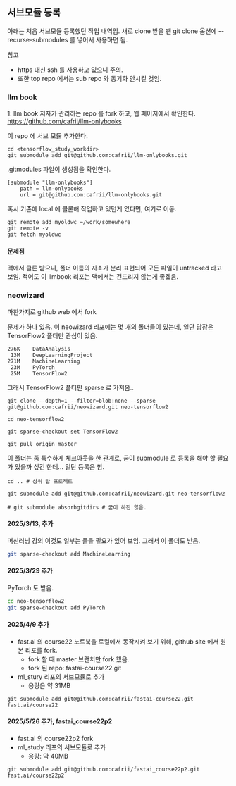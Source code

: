 
## 서브모듈 등록

아래는 처음 서브모듈 등록했던 작업 내역임. 새로 clone 받을 땐 git clone 옵션에 --recurse-submodules 를 넣어서 사용하면 됨.

참고
- https 대신 ssh 를 사용하고 있으니 주의.
- 또한 top repo 에서는 sub repo 와 동기화 안시킬 것임.

### llm book

1: llm book 저자가 관리하는 repo 를 fork 하고, 웹 페이지에서 확인한다.
https://github.com/cafrii/llm-onlybooks

이 repo 에 서브 모듈 추가한다.

```
cd <tensorflow_study_workdir>
git submodule add git@github.com:cafrii/llm-onlybooks.git
```

.gitmodules 파일이 생성됨을 확인한다.
```
[submodule "llm-onlybooks"]
	path = llm-onlybooks
	url = git@github.com:cafrii/llm-onlybooks.git
```

혹시 기존에 local 에 클론해 작업하고 있던게 있다면, 여기로 이동.
```
git remote add myoldwc ~/work/somewhere
git remote -v
git fetch myoldwc
```

#### 문제점

맥에서 클론 받으니, 폴더 이름의 자소가 분리 표현되어 모든 파일이 untracked 라고 보임.
적어도 이 llmbook 리포는 맥에서는 건드리지 않는게 좋겠음.


### neowizard

마찬가지로 github web 에서 fork

문제가 하나 있음. 이 neowizard 리포에는 몇 개의 폴더들이 있는데, 일단 당장은 TensorFlow2 폴더만 관심이 있음.

```
276K	DataAnalysis
 13M	DeepLearningProject
271M	MachineLearning
 23M	PyTorch
 25M	TensorFlow2
```

그래서 TensorFlow2 폴더만 sparse 로 가져옴..

```
git clone --depth=1 --filter=blob:none --sparse git@github.com:cafrii/neowizard.git neo-tensorflow2

cd neo-tensorflow2

git sparse-checkout set TensorFlow2

git pull origin master
```

이 폴더는 좀 특수하게 체크아웃을 한 관계로, 굳이 submodule 로 등록을 해야 할 필요가 있을까 싶긴 한데... 일단 등록은 함.

```
cd .. # 상위 탑 프로젝트

git submodule add git@github.com:cafrii/neowizard.git neo-tensorflow2

# git submodule absorbgitdirs # 굳이 하진 않음.
```

#### 2025/3/13, 추가

머신러닝 강의 이것도 일부는 들을 필요가 있어 보임. 그래서 이 폴더도 받음.
```bash
git sparse-checkout add MachineLearning
```

#### 2025/3/29 추가

PyTorch 도 받음.
```bash
cd neo-tensorflow2
git sparse-checkout add PyTorch
```

#### 2025/4/9 추가
- fast.ai 의 course22 노트북을 로컬에서 동작시켜 보기 위해, github site 에서 원본 리포를 fork.
  - fork 할 때 master 브랜치만 fork 했음.
  - fork 된 repo: fastai-course22.git
- ml_stury 리포의 서브모듈로 추가
  - 용량은 약 31MB

```
git submodule add git@github.com:cafrii/fastai-course22.git fast.ai/course22
```

#### 2025/5/26 추가, fastai_course22p2
- fast.ai 의 course22p2 fork
- ml_study 리포의 서브모듈로 추가
  - 용량: 약 40MB
```
git submodule add git@github.com:cafrii/fastai_course22p2.git fast.ai/course22p2
```

